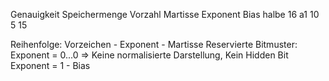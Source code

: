 Genauigkeit    Speichermenge        Vorzahl   Martisse Exponent Bias
	halbe                16                         a1                10          5              15


Reihenfolge: Vorzeichen - Exponent - Martisse
Reservierte Bitmuster: 
	Exponent = 0...0 => Keine normalisierte Darstellung, Kein Hidden Bit
					Exponent = 1 - Bias